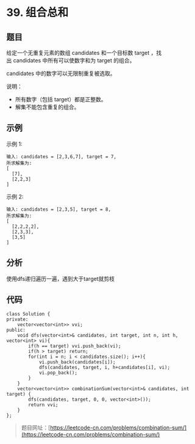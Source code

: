 # 39. 组合总和

## 题目

给定一个无重复元素的数组 candidates 和一个目标数 target ，找出 candidates 中所有可以使数字和为 target 的组合。

candidates 中的数字可以无限制重复被选取。

说明：

* 所有数字（包括 target）都是正整数。
* 解集不能包含重复的组合。 

## 示例

示例 1:

	输入: candidates = [2,3,6,7], target = 7,
	所求解集为:
	[
	  [7],
	  [2,2,3]
	]

示例 2:

	输入: candidates = [2,3,5], target = 8,
	所求解集为:
	[
	  [2,2,2,2],
	  [2,3,3],
	  [3,5]
	]

## 分析

使用dfs递归遍历一遍，遇到大于target就剪枝

## 代码

	class Solution {
	private:
	    vector<vector<int>> vvi;
	public:
	    void dfs(vector<int>& candidates, int target, int n, int h, vector<int> vi){
	        if(h == target) vvi.push_back(vi);
	        if(h > target) return;
	        for(int i = n; i < candidates.size(); i++){
	            vi.push_back(candidates[i]);
	            dfs(candidates, target, i, h+candidates[i], vi);
	            vi.pop_back();
	        }
	    }
	    vector<vector<int>> combinationSum(vector<int>& candidates, int target) {
	        dfs(candidates, target, 0, 0, vector<int>());
	        return vvi;
	    }
	};

> 题目网址：[https://leetcode-cn.com/problems/combination-sum/](https://leetcode-cn.com/problems/combination-sum/)
